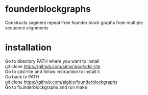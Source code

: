 # founderblockgraphs
Constructs segment repeat-free founder block graphs from multiple sequence alignments

# installation

Go to directory PATH where you want to install<br>
git clone https://github.com/simongog/sdsl-lite<br>
Go to sdsl-lite and follow instruction to install it<br>
Go back to PATH<br>
git clone https://github.com/algbio/founderblockgraphs<br>
Go to founderblockgraphs and run make<br>
